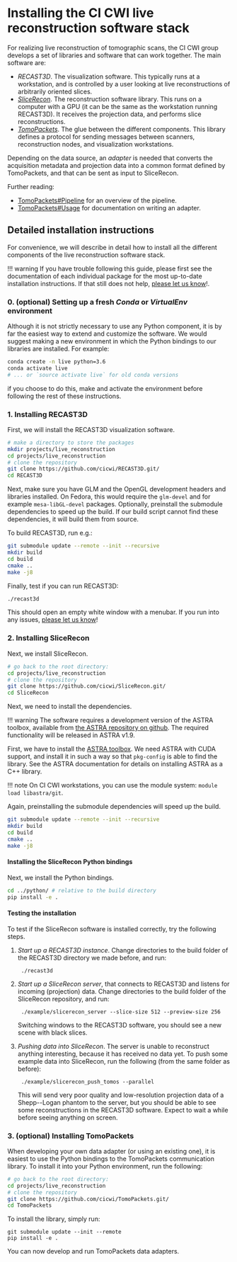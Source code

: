 # Installing the CI CWI live reconstruction software stack

For realizing live reconstruction of tomographic scans, the CI CWI group
develops a set of libraries and software that can work together. The main
software are:

- _RECAST3D_. The visualization software. This typically runs at a workstation,
  and is controlled by a user looking at live reconstructions of arbitrarily
  oriented slices.
- _[SliceRecon]_. The reconstruction software library. This runs on a computer
  with a GPU (it can be the same as the workstation running RECAST3D). It
  receives the projection data, and performs slice reconstructions.
- _[TomoPackets]_. The glue between the different components. This library
  defines a protocol for sending messages between scanners, reconstruction
  nodes, and visualization workstations.

Depending on the data source, an _adapter_ is needed that converts the
acquisition metadata and projection data into a common format defined by
TomoPackets, and that can be sent as input to SliceRecon.

Further reading:

- [TomoPackets#Pipeline](https://cicwi.github.io/TomoPackets/overview.html#pipeline)
  for an overview of the pipeline.
- [TomoPackets#Usage](https://cicwi.github.io/TomoPackets/usage.html#writing-an-adapter)
  for documentation on writing an adapter.

[TomoPackets]: https://www.github.com/cicwi/TomoPackets
[SliceRecon]: https://www.github.com/cicwi/SliceRecon

## Detailed installation instructions

For convenience, we will describe in detail how to install all the different
components of the live reconstruction software stack.

!!! warning
    If you have trouble following this guide, please first see the documentation
    of each individual package for the most up-to-date installation instructions.
    If that still does not help, [please let us know](https://github.com/cicwi/RECAST3D/issues)!.

### 0. (optional) Setting up a fresh _Conda_ or _VirtualEnv_ environment

Although it is not strictly necessary to use any Python component, it is by far
the easiest way to extend and customize the software. We would suggest making a
new environment in which the Python bindings to our libraries are installed. For
example:

```bash
conda create -n live python=3.6
conda activate live
# ... or `source activate live` for old conda versions
```

if you choose to do this, make and activate the environment before following the
rest of these instructions.

### 1. Installing RECAST3D

First, we will install the RECAST3D visualization software.

```bash
# make a directory to store the packages
mkdir projects/live_reconstruction
cd projects/live_reconstruction
# clone the repository
git clone https://github.com/cicwi/RECAST3D.git/
cd RECAST3D
```

Next, make sure you have GLM and the OpenGL development headers and libraries
installed. On Fedora, this would require the `glm-devel` and for example
`mesa-libGL-devel` packages. Optionally, preinstall the submodule dependencies
to speed up the build. If our build script cannot find these dependencies, it
will build them from source.

To build RECAST3D, run e.g.:
```bash
git submodule update --remote --init --recursive
mkdir build
cd build
cmake ..
make -j8
```

Finally, test if you can run RECAST3D:
```bash
./recast3d
```
This should open an empty white window with a menubar.
If you run into any issues, [please let us know](https://github.com/cicwi/RECAST3D/issues)!

### 2. Installing SliceRecon

Next, we install SliceRecon.

```bash
# go back to the root directory:
cd projects/live_reconstruction
# clone the repository
git clone https://github.com/cicwi/SliceRecon.git/
cd SliceRecon
```

Next, we need to install the dependencies.

!!! warning
    The software requires a development version of the ASTRA toolbox,
    available from [the ASTRA repository on github](https://github.com/astra-toolbox/astra-toolbox).
    The required functionality will be released in ASTRA v1.9.

First, we have to install the [ASTRA toolbox](http://www.astra-toolbox.com/). We
need ASTRA with CUDA support, and install it in such a way so that `pkg-config`
is able to find the library. See the ASTRA documentation for details on installing ASTRA as a C++ library.

!!! note
    On CI CWI workstations, you can use the module system: `module load libastra/git`.

Again, preinstalling the submodule dependencies will speed up the build.

```bash
git submodule update --remote --init --recursive
mkdir build
cd build
cmake ..
make -j8
```

#### Installing the SliceRecon Python bindings

Next, we install the Python bindings.

```bash
cd ../python/ # relative to the build directory
pip install -e .
```

#### Testing the installation

To test if the SliceRecon software is installed correctly, try the following steps.

1. _Start up a RECAST3D instance_. Change directories to the build folder of the
   RECAST3D directory we made before, and run:

        ./recast3d

2. _Start up a SliceRecon server_, that connects to RECAST3D and listens for
   incoming (projection) data. Change directories to the build folder of the
   SliceRecon repository, and run:

        ./example/slicerecon_server --slice-size 512 --preview-size 256
   Switching windows to the RECAST3D software, you should see a new scene with
   black slices.

3. _Pushing data into SliceRecon_. The server is unable to reconstruct anything
   interesting, because it has received no data yet. To push some example data
   into SliceRecon, run the following (from the same folder as before):

        ./example/slicerecon_push_tomos --parallel
   This will send very poor quality and low-resolution projection data
   of a Shepp--Logan phantom to the server, but you should be able to
   see some reconstructions in the RECAST3D software. Expect to wait a
   while before seeing anything on screen.

### 3. (optional) Installing TomoPackets

When developing your own data adapter (or using an existing one), it is easiest
to use the Python bindings to the TomoPackets communication library. To install
it into your Python environment, run the following:

```bash
# go back to the root directory:
cd projects/live_reconstruction
# clone the repository
git clone https://github.com/cicwi/TomoPackets.git/
cd TomoPackets
```

To install the library, simply run:
```
git submodule update --init --remote
pip install -e .
```
You can now develop and run TomoPackets data adapters.
